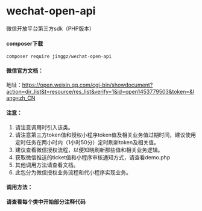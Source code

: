 # wechat-open-api
微信开放平台第三方sdk（PHP版本）

#### composer下载

`composer require jinggz/wechat-open-api`

#### 微信官方文档：

地址：https://open.weixin.qq.com/cgi-bin/showdocument?action=dir_list&t=resource/res_list&verify=1&id=open1453779503&token=&lang=zh_CN

#### 注意：

1. 请注意调用时引入该类。
2. 请注意第三方token值和授权小程序token值及相关业务值过期时间，建议使用定时任务在两小时内（1小时50分）定时刷新token及相关值。
3. 建议查看微信授权流程，以便知晓刷新那些值和相关业务逻辑。
4. 获取微信推送的ticket值和小程序审核通知方式，请查看demo.php
5. 其他调用方法请查看文档。
6. 此包分为微信授权业务流程和代小程序实现业务。

#### 调用方法：

**请查看每个类中开始部分注释代码**